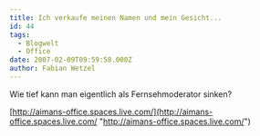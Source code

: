 ```yaml
---
title: Ich verkaufe meinen Namen und mein Gesicht...
id: 44
tags:
  - Blogwelt
  - Office
date: 2007-02-09T09:59:58.000Z
author: Fabian Wetzel
---
```


Wie tief kann man eigentlich als Fernsehmoderator sinken?

[http://aimans-office.spaces.live.com/](http://aimans-office.spaces.live.com/ "http://aimans-office.spaces.live.com/")
